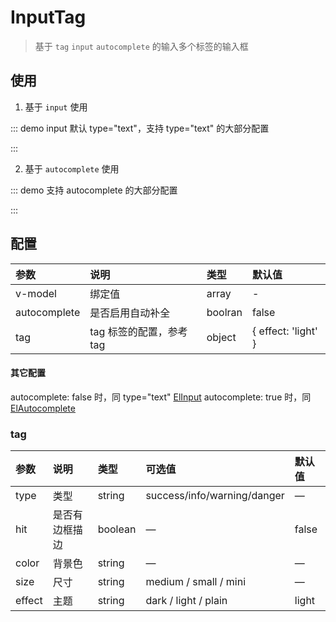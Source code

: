# InputTag

> 基于 `tag` `input` `autocomplete` 的输入多个标签的输入框

## 使用

1. 基于 `input` 使用

::: demo input 默认 type="text"，支持 type="text" 的大部分配置

<template>
  <pro-input-tag
    v-model="inputTags"
    placeholder="请输入内容,点击空格按键"
  />
</template>

<script>
export default {
  data() {
    return {
      inputTags: []
    }
  }
}
</script>

:::

2. 基于 `autocomplete` 使用

::: demo 支持 autocomplete 的大部分配置

<template>
  <pro-input-tag
    v-model="inputTags1"
    :fetch-suggestions="querySearch"
    autocomplete
    placeholder="请输入内容,点击空格按键"
  />
</template>

<script setup>
import { onMounted, ref } from 'vue'

const inputTags1 = ref([])
const list = [
  { value: 'Go', tag: 'go' },
  { value: 'JavaScript', tag: 'javascript' },
  { value: 'Python', tag: 'python' },
]

function querySearch(queryString, cb) {
  cb(queryString ? list.filter(i => {
    return i.value.indexOf(queryString.toLowerCase()) === 0
  }) : list)
}
</script>

:::

## 配置

| 参数         | 说明                     | 类型    | 默认值              |
| :----------- | :----------------------- | :------ | :------------------ |
| v-model      | 绑定值                   | array   | -                   |
| autocomplete | 是否启用自动补全         | boolran | false               |
| tag          | tag 标签的配置，参考 tag | object  | { effect: 'light' } |

#### 其它配置

autocomplete: false 时，同 type="text" [ElInput](https://element-plus.gitee.io/#/zh-CN/component/input)
autocomplete: true 时，同 [ElAutocomplete](https://element-plus.gitee.io/#/zh-CN/component/input)

### tag

| 参数   | 说明           | 类型    | 可选值                      | 默认值 |
| :----- | :------------- | :------ | :-------------------------- | :----- |
| type   | 类型           | string  | success/info/warning/danger | —      |
| hit    | 是否有边框描边 | boolean | —                           | false  |
| color  | 背景色         | string  | —                           | —      |
| size   | 尺寸           | string  | medium / small / mini       | —      |
| effect | 主题           | string  | dark / light / plain        | light  |

